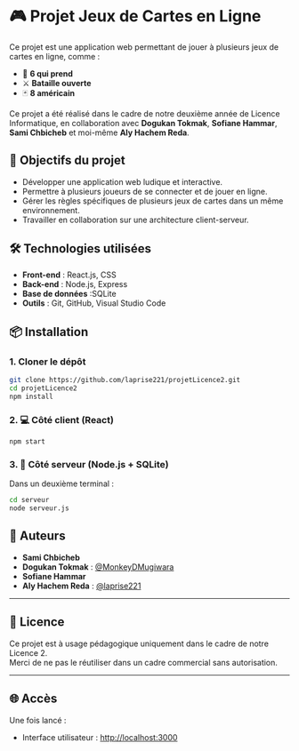 # 🎮 Projet Jeux de Cartes en Ligne

Ce projet est une application web permettant de jouer à plusieurs jeux de cartes en ligne, comme :

- 🐂 **6 qui prend**
- ⚔️ **Bataille ouverte**
- 🃏 **8 américain**

Ce projet a été réalisé dans le cadre de notre deuxième année de Licence Informatique, en collaboration avec **Dogukan Tokmak**, **Sofiane Hammar**, **Sami Chbicheb** et moi-même **Aly Hachem Reda**.

## 🚀 Objectifs du projet

- Développer une application web ludique et interactive.
- Permettre à plusieurs joueurs de se connecter et de jouer en ligne.
- Gérer les règles spécifiques de plusieurs jeux de cartes dans un même environnement.
- Travailler en collaboration sur une architecture client-serveur.

## 🛠️ Technologies utilisées

- **Front-end** : React.js, CSS
- **Back-end** : Node.js, Express
- **Base de données** :SQLite
- **Outils** : Git, GitHub, Visual Studio Code

## 📦 Installation

### 1. Cloner le dépôt
```bash
git clone https://github.com/laprise221/projetLicence2.git
cd projetLicence2
npm install
```

### 2. 💻 Côté client (React)
```bash
npm start
```

### 3. 🔌 Côté serveur (Node.js + SQLite)
Dans un deuxième terminal :
```bash
cd serveur
node serveur.js
```
## 👥 Auteurs

- **Sami Chbicheb** 
- **Dogukan Tokmak** : [@MonkeyDMugiwara](https://github.com/MonkeyDMugiwara)
- **Sofiane Hammar**
- **Aly Hachem Reda** : [@laprise221](https://github.com/laprise221)

---

## 📄 Licence

Ce projet est à usage pédagogique uniquement dans le cadre de notre Licence 2.  
Merci de ne pas le réutiliser dans un cadre commercial sans autorisation.

---

## 🌐 Accès

Une fois lancé :
- Interface utilisateur : [http://localhost:3000](http://localhost:3000)
